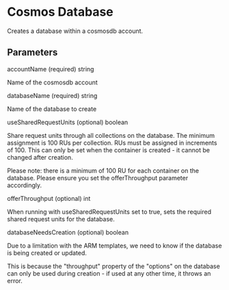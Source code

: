 # Cosmos Database

Creates a database within a cosmosdb account.

## Parameters

accountName (required) string

Name of the cosmosdb account

databaseName (required) string

Name of the database to create

useSharedRequestUnits (optional)  boolean

Share request units through all collections on the database.  The minimum assignment is 100 RUs per collection.  RUs must be assigned in increments of 100.
This can only be set when the container is created - it cannot be changed after creation.

Please note: there is a minimum of 100 RU for each container on the database. Please ensure you set the offerThroughput parameter accordingly.

offerThroughput (optional) int

When running with useSharedRequestUnits set to true,  sets the required shared request units for the database.

databaseNeedsCreation (optional) boolean

Due to a limitation with the ARM templates, we need to know if the database is being created or updated.

This is because the "throughput" property of the "options" on the database can only be used during creation - if used at any other time,  it throws an error.
